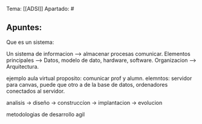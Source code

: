 Tema: [[ADSI]]
Apartado: #

## Apuntes:
Que es un sistema:

Un sistema de informacion --> almacenar procesas comunicar.
Elementos principales --> Datos, modelo de dato, hardware, software.
Organizacion --> Arquitectura.

ejemplo aula virtual
  proposito: comunicar prof y alumn.
  elemntos: servidor para canvas, puede que otro a de la base de datos, ordenadores conectados al servidor.

analisis -> diseño -> construccíon -> implantacion -> evolucion

metodologias de desarrollo
  agil
